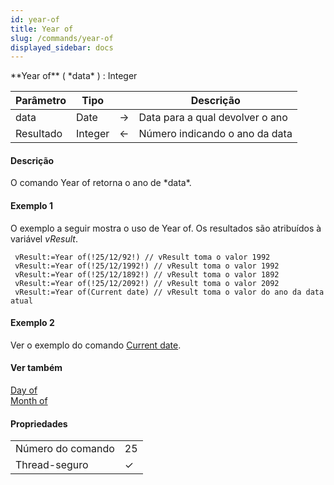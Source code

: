 ```yaml
---
id: year-of
title: Year of
slug: /commands/year-of
displayed_sidebar: docs
---
```


<!--REF #_command_.Year of.Syntax-->**Year of** ( *data* ) : Integer<!-- END REF-->
<!--REF #_command_.Year of.Params-->
| Parâmetro | Tipo |  | Descrição |
| --- | --- | --- | --- |
| data | Date | &#8594;  | Data para a qual devolver o ano |
| Resultado | Integer | &#8592; | Número indicando o ano da data |

<!-- END REF-->

#### Descrição 

<!--REF #_command_.Year of.Summary-->O comando Year of retorna o ano de *data*.<!-- END REF-->

#### Exemplo 1 

O exemplo a seguir mostra o uso de Year of. Os resultados são atribuídos à variável *vResult*. 

```4d
 vResult:=Year of(!25/12/92!) // vResult toma o valor 1992
 vResult:=Year of(!25/12/1992!) // vResult toma o valor 1992
 vResult:=Year of(!25/12/1892!) // vResult toma o valor 1892
 vResult:=Year of(!25/12/2092!) // vResult toma o valor 2092
 vResult:=Year of(Current date) // vResult toma o valor do ano da data atual
```

#### Exemplo 2 

Ver o exemplo do comando [Current date](current-date.md "Current date"). 

#### Ver também 

[Day of](day-of.md)  
[Month of](month-of.md)  

#### Propriedades

|  |  |
| --- | --- |
| Número do comando | 25 |
| Thread-seguro | &check; |


